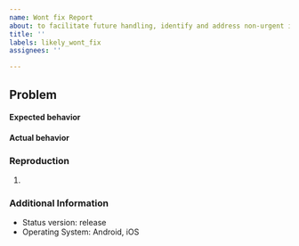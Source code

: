 ```yaml
---
name: Wont fix Report 
about: to facilitate future handling, identify and address non-urgent issues that won't be prioritized in the near future
title: ''
labels: likely_wont_fix
assignees: ''

---
```


## Problem


#### Expected behavior


#### Actual behavior


### Reproduction

1. 

### Additional Information

- Status version: release 
- Operating System: Android, iOS


[comment]: # (Please, add logs/notes if necessary)

